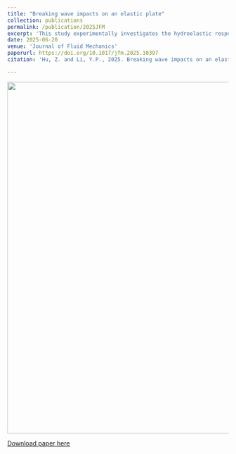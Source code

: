 ```yaml
---
title: "Breaking wave impacts on an elastic plate"
collection: publications
permalink: /publication/2025JFM
excerpt: 'This study experimentally investigates the hydroelastic response of a vertical cantilever plate subjected to a practical range of breaking wave impacts from non-breaking to highly aerated conditions.'
date: 2025-06-20
venue: 'Journal of Fluid Mechanics'
paperurl: https://doi.org/10.1017/jfm.2025.10397
citation: 'Hu, Z. and Li, Y.P., 2025. Breaking wave impacts on an elastic plate. <i>J. Fluid Mech.</i>, 1015: A54.'

---
```

<div align=center><img src="http://huzhengyu.github.io/images/2025JFM.jpg" width = 800></div>

[Download paper here](https://www.cambridge.org/core/services/aop-cambridge-core/content/view/66AC63DC7D986A9CD52AFE54E4C9393B/S0022112025103972a.pdf/breaking-wave-impacts-on-an-elastic-plate.pdf)